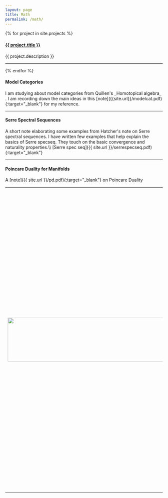 ```yaml
---
layout: page
title: Math 
permalink: /math/
---
```


{% for project in site.projects %}
  <h4>
    <a href="{{ project.url }}">
      {{ project.title }}
    </a>
  </h4> 
  <p>{{ project.description }}</p>
  <hr>
{% endfor %}


<h4>Model Categories</h4>
I am studying about model categories from Quillen's _Homotopical algebra_ . I am recording down the main ideas in this [note]({{site.url}}/modelcat.pdf){:target="_blank"} for my reference.
<hr>

<h4>
Serre Spectral Sequences
</h4>
A short note elaborating some examples from Hatcher's note on Serre spectral sequences. I have written few examples that help explain the basics of Serre specseq. They touch on the basic convergence and naturality properties.\\
[Serre spec seq]({{ site.url }}/serrespecseq.pdf){:target="_blank"}
<hr>



<h4>
Poincare Duality for Manifolds
</h4>
A [note]({{ site.url }}/pd.pdf){:target="_blank"} on Poincare Duality

<br>

<table style="width:100%"><tr><td><img src="http://math.jhu.edu/~savitt/GTM/maclane.jpg" width=500 height=140 alt=""></td><td><p>If I were a Springer-Verlag Graduate Text in Mathematics, I would be Saunders Mac Lane's <b><i>Categories for the Working Mathematician</i></b>.</p><p>I provide an array of general ideas useful in a wide variety of fields.  Starting from foundations, I illuminate the concepts of category, functor, natural transformation, and duality.  I then turn to adjoint functors, which provide a description of universal constructions, an analysis of the representation of functors by sets of morphisms, and a means of manipulating direct and inverse limits. </p><p>Which Springer GTM would <i>you</i> be? <a href="http://math.jhu.edu/~savitt/GTM.html">The Springer GTM Test</a></p></td></tr></table>